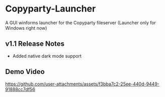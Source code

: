 # Copyparty-Launcher
A GUI winforms launcher for the Copyparty fileserver (Launcher only for Windows right now)

## v1.1 Release Notes
- Added native dark mode support

## Demo Video
https://github.com/user-attachments/assets/f3bba7c2-25ee-440d-9449-91888cc7df56
